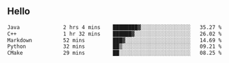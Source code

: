 ## Hello
<!--START_SECTION:waka-->

```txt
Java              2 hrs 4 mins    ████████▓░░░░░░░░░░░░░░░░   35.27 %
C++               1 hr 32 mins    ██████▓░░░░░░░░░░░░░░░░░░   26.02 %
Markdown          52 mins         ███▓░░░░░░░░░░░░░░░░░░░░░   14.69 %
Python            32 mins         ██▒░░░░░░░░░░░░░░░░░░░░░░   09.21 %
CMake             29 mins         ██░░░░░░░░░░░░░░░░░░░░░░░   08.25 %
```

<!--END_SECTION:waka-->
